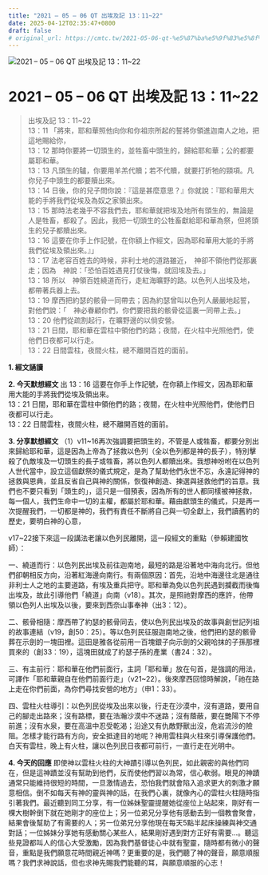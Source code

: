 ```yaml
---
title: "2021 – 05 – 06 QT 出埃及記 13：11~22"
date: 2025-04-12T02:35:47+0800
draft: false
# original_url: https://cmtc.tw/2021-05-06-qt-%e5%87%ba%e5%9f%83%e5%8f%8a%e8%a8%98-13%ef%bc%9a1122
---
```


![2021 – 05 – 06 QT 出埃及記 13：11\~22](/images/qt.jpg   "2021 – 05 – 06 QT 出埃及記 13：11\~22")

# 2021 – 05 – 06 QT 出埃及記 13：11\~22

> 出埃及記 13：11\~22  
> 13：11 「將來，耶和華照他向你和你祖宗所起的誓將你領進迦南人之地，把這地賜給你，  
> 13：12 那時你要將一切頭生的，並牲畜中頭生的，歸給耶和華；公的都要屬耶和華。  
> 13：13 凡頭生的驢，你要用羊羔代贖；若不代贖，就要打折牠的頸項。凡你兒子中頭生的都要贖出來。  
> 13：14 日後，你的兒子問你說：『這是甚麼意思？』你就說：『耶和華用大能的手將我們從埃及為奴之家領出來。  
> 13：15 那時法老幾乎不容我們去，耶和華就把埃及地所有頭生的，無論是人是牲畜，都殺了。因此，我把一切頭生的公牲畜獻給耶和華為祭，但將頭生的兒子都贖出來。  
> 13：16 這要在你手上作記號，在你額上作經文，因為耶和華用大能的手將我們從埃及領出來。』」  
> 13：17 法老容百姓去的時候，非利士地的道路雖近，　神卻不領他們從那裏走；因為　神說：「恐怕百姓遇見打仗後悔，就回埃及去。」  
> 13：18 所以　神領百姓繞道而行，走紅海曠野的路。以色列人出埃及地，都帶著兵器上去。  
> 13：19 摩西把約瑟的骸骨一同帶去；因為約瑟曾叫以色列人嚴嚴地起誓，對他們說：「　神必眷顧你們，你們要把我的骸骨從這裏一同帶上去。」  
> 13：20 他們從疏割起行，在曠野邊的以倘安營。  
> 13：21 日間，耶和華在雲柱中領他們的路；夜間，在火柱中光照他們，使他們日夜都可以行走。  
> 13：22 日間雲柱，夜間火柱，總不離開百姓的面前。

**1. 經文誦讀**

**2.  今天默想經文**
出 13：16 這要在你手上作記號，在你額上作經文，因為耶和華用大能的手將我們從埃及領出來。  
13：21 日間，耶和華在雲柱中領他們的路；夜間，在火柱中光照他們，使他們日夜都可以行走。  
13：22 日間雲柱，夜間火柱，總不離開百姓的面前。

**3. 分享默想經文**
（1）v11\~16再次強調要把頭生的，不管是人或牲畜，都要分別出來歸給耶和華，這是因為上帝為了拯救以色列（全以色列都是神的長子），特別擊殺了仇敵埃及一切頭生的長子或牲畜，將以色列人都贖出來。我想神吩咐在以色列人世代當中，設立這個獻祭的儀式規定，是為了幫助他們永世不忘，永遠記得神的拯救與恩典，並且反省自己與神的關係，恢復神創造、揀選與拯救他們的旨意。我們也不要只看到「頭生的」，這只是一個預表，因為所有的世人都同樣被神拯救，每一個人，我們生命中一切的主權，都屬於耶和華。藉由獻頭生的儀式，只是再一次提醒我們，一切都是神的，我們有責任不斷將自己與一切全獻上，我們讀舊約的歷史，要明白神的心意，

v17\~22接下來這一段講法老讓以色列民離開，這一段經文的重點（參賴建國牧師）：

一、繞道而行：以色列民出埃及前往迦南地，最短的路是沿著地中海向北行。但他們卻朝相反方向，沿著紅海邊向南行。有兩個原因：首先，沿地中海邊往北是通往非利士人之地的主要道路，有埃及重兵把守。耶和華為免以色列民遇到攔截而後悔出埃及，故此引導他們「繞道」向南（v18）。其次，是照祂對摩西的應許，他帶領以色列人出埃及以後，要來到西奈山事奉神（出3：12）。

二、骸骨相隨：摩西帶了約瑟的骸骨同去，使以色列民出埃及的故事與創世記列祖的故事連結（v19，創50：25）。等以色列民征服迦南地之後，他們把約瑟的骸骨葬在示劍的一塊田裡。這田是雅各從前用一百塊銀子向示劍的父親哈抹的子孫那裡買來的（創33：19），這塊田就成了約瑟子孫的產業（書24：32）。

三、有主前行：耶和華在他們前面行，主詞「耶和華」放在句首，是強調的用法，可譯作「耶和華親自在他們前面行走」（v21\~22）。後來摩西回憶時解說，「祂在路上走在你們前面，為你們尋找安營的地方」（申1：33）。

四、雲柱火柱導引：以色列民從埃及出來以後，行走在沙漠中，沒有道路，要用自己的腳走出路來；沒有路標，要在浩瀚沙漠中不迷路；沒有蔭蔽，要在艷陽下不停前進；沒有水泉，要在高溫中忍受乾渴；沿途又有仇敵野獸出沒，危岩流沙的險阻。怎樣才能行路有方向，安全抵達目的地呢？神用雲柱與火柱來引導保護他們。白天有雲柱，晚上有火柱，讓以色列民日夜都可前行，一直行走在光明中。

**4. 今天的回應**
即使神以雲柱火柱的大神蹟引導以色列民，如此親密的與他們同在，但是這神蹟並沒有幫助到他們，反而使他們習以為常，信心軟弱。眼見的神蹟通常只能維持很短的時間，一旦激情過去，恐怕我們就會陷入追求更大的刺激才願意相信。倒不如每天有神的靈與神的話，在我們心裏，就像內心的雲柱火柱隨時指引著我們。最近聽到同工分享，有一位姊妹聖靈提醒她從座位上站起來，剛好有一棵大樹幹倒下就在她剛才的座位上；另一位弟兄分享他有感動去到一個教會聚會，結果會後幫助了有需要的人；另一位弟兄分享他現在每天5點半起床操練與神交通對話；一位姊妹分享她有感動關心某些人，結果剛好遇到對方正好有需要…。聽這些見證都叫人的信心大受激勵，因為我們基督徒心中就有聖靈，隨時都有微小的聲音，重點是我們願意花時間親近神嗎？更重要的是，我們聽了神的聲音，願意順服嗎？我們求神說話，但也求神先賜我們能聽的耳，與願意順服的心志！
